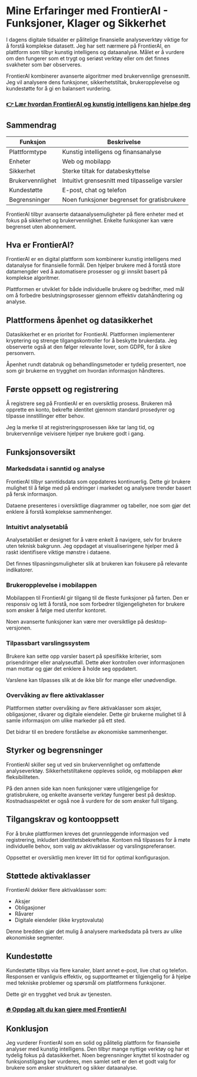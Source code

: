 # Mine Erfaringer med FrontierAI - Funksjoner, Klager og Sikkerhet
   
I dagens digitale tidsalder er pålitelige finansielle analyseverktøy viktige for å forstå komplekse datasett. Jeg har sett nærmere på FrontierAI, en plattform som tilbyr kunstig intelligens og dataanalyse. Målet er å vurdere om den fungerer som et trygt og seriøst verktøy eller om det finnes svakheter som bør observeres.

FrontierAI kombinerer avanserte algoritmer med brukervennlige grensesnitt. Jeg vil analysere dens funksjoner, sikkerhetstiltak, brukeropplevelse og kundestøtte for å gi en balansert vurdering.

### [👉 Lær hvordan FrontierAI og kunstig intelligens kan hjelpe deg](https://tinyurl.com/22bo8etn)
## Sammendrag  

| Funksjon                  | Beskrivelse                                    |
|---------------------------|------------------------------------------------|
| Plattformtype             | Kunstig intelligens og finansanalyse            |
| Enheter                   | Web og mobilapp                                  |
| Sikkerhet                 | Sterke tiltak for databeskyttelse                |
| Brukervennlighet          | Intuitivt grensesnitt med tilpasselige varsler  |
| Kundestøtte               | E-post, chat og telefon                           |
| Begrensninger             | Noen funksjoner begrenset for gratisbrukere      |

FrontierAI tilbyr avanserte dataanalysemuligheter på flere enheter med et fokus på sikkerhet og brukervennlighet. Enkelte funksjoner kan være begrenset uten abonnement.

## Hva er FrontierAI?  
FrontierAI er en digital plattform som kombinerer kunstig intelligens med datanalyse for finansielle formål. Den hjelper brukere med å forstå store datamengder ved å automatisere prosesser og gi innsikt basert på komplekse algoritmer.

Plattformen er utviklet for både individuelle brukere og bedrifter, med mål om å forbedre beslutningsprosesser gjennom effektiv datahåndtering og analyse.

## Plattformens åpenhet og datasikkerhet  
Datasikkerhet er en prioritet for FrontierAI. Plattformen implementerer kryptering og strenge tilgangskontroller for å beskytte brukerdata. Jeg observerte også at den følger relevante lover, som GDPR, for å sikre personvern.

Åpenhet rundt databruk og behandlingsmetoder er tydelig presentert, noe som gir brukerne en trygghet om hvordan informasjon håndteres.

## Første oppsett og registrering  
Å registrere seg på FrontierAI er en oversiktlig prosess. Brukeren må opprette en konto, bekrefte identitet gjennom standard prosedyrer og tilpasse innstillinger etter behov.

Jeg la merke til at registreringsprosessen ikke tar lang tid, og brukervennlige veivisere hjelper nye brukere godt i gang.

## Funksjonsoversikt  

### Markedsdata i sanntid og analyse  
FrontierAI tilbyr sanntidsdata som oppdateres kontinuerlig. Dette gir brukere mulighet til å følge med på endringer i markedet og analysere trender basert på fersk informasjon.

Dataene presenteres i oversiktlige diagrammer og tabeller, noe som gjør det enklere å forstå komplekse sammenhenger.

### Intuitivt analysetablå  
Analysetablået er designet for å være enkelt å navigere, selv for brukere uten teknisk bakgrunn. Jeg oppdaget at visualiseringene hjelper med å raskt identifisere viktige mønstre i dataene.

Det finnes tilpasningsmuligheter slik at brukeren kan fokusere på relevante indikatorer.

### Brukeropplevelse i mobilappen  
Mobilappen til FrontierAI gir tilgang til de fleste funksjoner på farten. Den er responsiv og lett å forstå, noe som forbedrer tilgjengeligheten for brukere som ønsker å følge med utenfor kontoret.

Noen avanserte funksjoner kan være mer oversiktlige på desktop-versjonen.

### Tilpassbart varslingssystem  
Brukere kan sette opp varsler basert på spesifikke kriterier, som prisendringer eller analyseutfall. Dette øker kontrollen over informasjonen man mottar og gjør det enklere å holde seg oppdatert.

Varslene kan tilpasses slik at de ikke blir for mange eller unødvendige.

### Overvåking av flere aktivaklasser  
Plattformen støtter overvåking av flere aktivaklasser som aksjer, obligasjoner, råvarer og digitale eiendeler. Dette gir brukerne mulighet til å samle informasjon om ulike markeder på ett sted.

Det bidrar til en bredere forståelse av økonomiske sammenhenger.

## Styrker og begrensninger  
FrontierAI skiller seg ut ved sin brukervennlighet og omfattende analyseverktøy. Sikkerhetstiltakene oppleves solide, og mobilappen øker fleksibiliteten.  

På den annen side kan noen funksjoner være utilgjengelige for gratisbrukere, og enkelte avanserte verktøy fungerer best på desktop. Kostnadsaspektet er også noe å vurdere for de som ønsker full tilgang.

## Tilgangskrav og kontooppsett  
For å bruke plattformen kreves det grunnleggende informasjon ved registrering, inkludert identitetsbekreftelse. Kontoen må tilpasses for å møte individuelle behov, som valg av aktivaklasser og varslingspreferanser.

Oppsettet er oversiktlig men krever litt tid for optimal konfigurasjon.

## Støttede aktivaklasser  
FrontierAI dekker flere aktivaklasser som:  
- Aksjer  
- Obligasjoner  
- Råvarer  
- Digitale eiendeler (ikke kryptovaluta)  

Denne bredden gjør det mulig å analysere markedsdata på tvers av ulike økonomiske segmenter.

## Kundestøtte  
Kundestøtte tilbys via flere kanaler, blant annet e-post, live chat og telefon. Responsen er vanligvis effektiv, og supportteamet er tilgjengelig for å hjelpe med tekniske problemer og spørsmål om plattformens funksjoner.

Dette gir en trygghet ved bruk av tjenesten.

### [🔥 Oppdag alt du kan gjøre med FrontierAI](https://tinyurl.com/22bo8etn)
## Konklusjon  
Jeg vurderer FrontierAI som en solid og pålitelig plattform for finansielle analyser med kunstig intelligens. Den tilbyr mange nyttige verktøy og har et tydelig fokus på datasikkerhet. Noen begrensninger knyttet til kostnader og funksjonstilgang bør vurderes, men samlet sett er den et godt valg for brukere som ønsker strukturert og sikker dataanalyse.